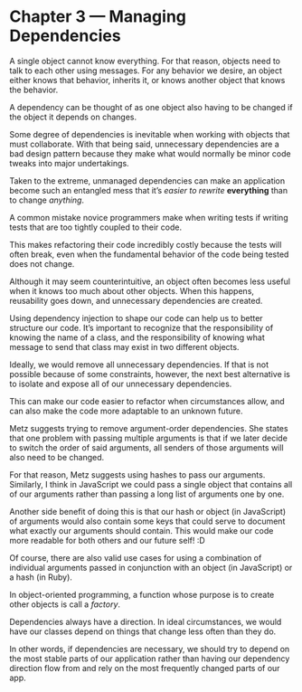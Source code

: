 # Chapter 3 — Managing Dependencies

A single object cannot know everything. For that reason, objects need to talk to each other using messages. For any behavior we desire, an object either knows that behavior, inherits it, or knows another object that knows the behavior.

A dependency can be thought of as one object also having to be changed if the object it depends on changes.

Some degree of dependencies is inevitable when working with objects that must collaborate. With that being said, unnecessary dependencies are a bad design pattern because they make what would normally be minor code tweaks into major undertakings.

Taken to the extreme, unmanaged dependencies can make an application become such an entangled mess that it’s _easier to rewrite_ **everything** than to change _anything_.

A common mistake novice programmers make when writing tests if writing tests that are too tightly coupled to their code.

This makes refactoring their code incredibly costly because the tests will often break, even when the fundamental behavior of the code being tested does not change.

Although it may seem counterintuitive, an object often becomes less useful when it knows too much about other objects. When this happens, reusability goes down, and unnecessary dependencies are created.

Using dependency injection to shape our code can help us to better structure our code. It’s important to recognize that the responsibility of knowing the name of a class, and the responsibility of knowing what message to send that class may exist in two different objects.

Ideally, we would remove all unnecessary dependencies. If that is not possible because of some constraints, however, the next best alternative is to isolate and expose all of our unnecessary dependencies.

This can make our code easier to refactor when circumstances allow, and can also make the code more adaptable to an unknown future.

Metz suggests trying to remove argument-order dependencies. She states that one problem with passing multiple arguments is that if we later decide to switch the order of said arguments, all senders of those arguments will also need to be changed.

For that reason, Metz suggests using hashes to pass our arguments. Similarly, I think in JavaScript we could pass a single object that contains all of our arguments rather than passing a long list of arguments one by one.

Another side benefit of doing this is that our hash or object (in JavaScript) of arguments would also contain some keys that could serve to document what exactly our arguments should contain. This would make our code more readable for both others and our future self! :D

Of course, there are also valid use cases for using a combination of individual arguments passed in conjunction with an object (in JavaScript) or a hash (in Ruby).

In object-oriented programming, a function whose purpose is to create other objects is call a _factory_.

Dependencies always have a direction. In ideal circumstances, we would have our classes depend on things that change less often than they do.

In other words, if dependencies are necessary, we should try to depend on the most stable parts of our application rather than having our dependency direction flow from and rely on the most frequently changed parts of our app.
